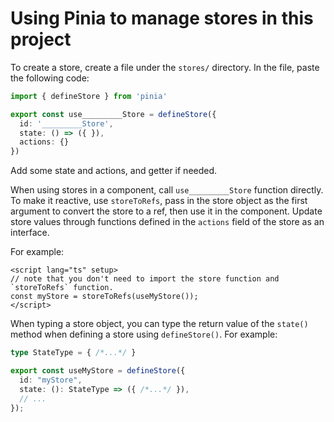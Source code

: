 Using Pinia to manage stores in this project
==

To create a store, create a file under the `stores/` directory.
In the file, paste the following code:

```typescript
import { defineStore } from 'pinia'

export const use_________Store = defineStore({
  id: '_________Store',
  state: () => ({ }),
  actions: {}
})
```

Add some state and actions, and getter if needed.

When using stores in a component, call `use_________Store` function directly.
To make it reactive, use `storeToRefs`, pass in the store object as the first argument to convert the store to a ref, then use it in the component.
Update store values through functions defined in the `actions` field of the store as an interface.

For example:

```vue
<script lang="ts" setup>
// note that you don't need to import the store function and `storeToRefs` function.
const myStore = storeToRefs(useMyStore());
</script>
```

When typing a store object, you can type the return value of the `state()` method when defining a store using `defineStore()`. For example:

```typescript
type StateType = { /*...*/ }

export const useMyStore = defineStore({
  id: "myStore",
  state: (): StateType => ({ /*...*/ }),
  // ...
});
```
